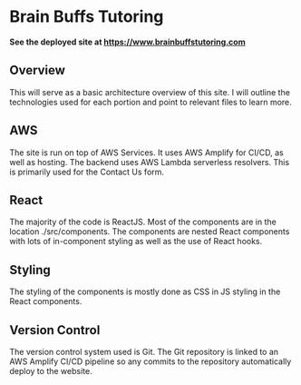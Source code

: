 # Brain Buffs Tutoring 

**See the deployed site at https://www.brainbuffstutoring.com**

## Overview 

This will serve as a basic architecture overview of this site. I will outline the technologies used for each portion and point to relevant files to learn more. 


## AWS 
The site is run on top of AWS Services. It uses AWS Amplify for CI/CD, as well as hosting. The backend uses AWS Lambda serverless resolvers. This is primarily used for the Contact Us form. 

## React 

The majority of the code is ReactJS. Most of the components are in the location
./src/components. The components are nested React components with lots of in-component styling as well as the use of React hooks.

## Styling  

The styling of the components is mostly done as CSS in JS styling in the React components.


## Version Control  

The version control system used is Git. The Git repository is linked to an AWS Amplify CI/CD pipeline so any commits to the repository automatically deploy to the website. 
